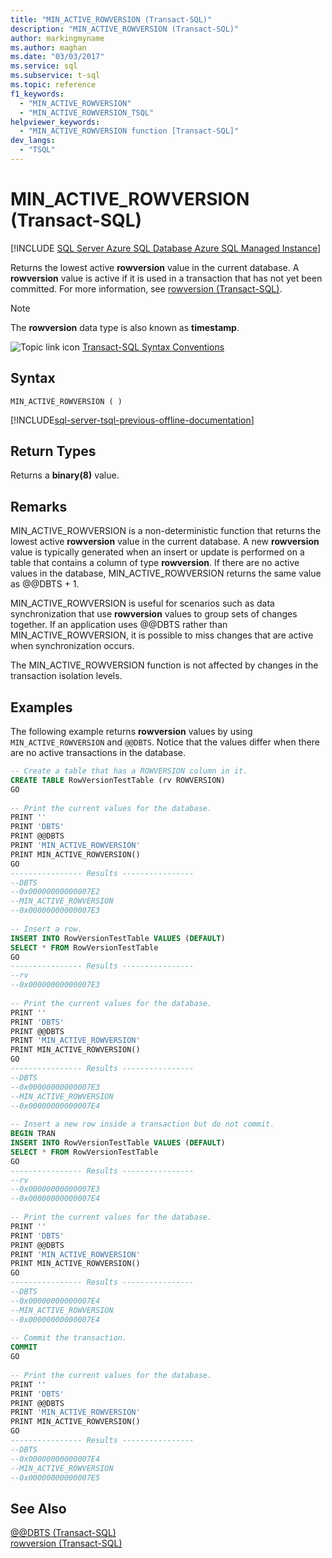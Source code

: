 ```yaml
---
title: "MIN_ACTIVE_ROWVERSION (Transact-SQL)"
description: "MIN_ACTIVE_ROWVERSION (Transact-SQL)"
author: markingmyname
ms.author: maghan
ms.date: "03/03/2017"
ms.service: sql
ms.subservice: t-sql
ms.topic: reference
f1_keywords:
  - "MIN_ACTIVE_ROWVERSION"
  - "MIN_ACTIVE_ROWVERSION_TSQL"
helpviewer_keywords:
  - "MIN_ACTIVE_ROWVERSION function [Transact-SQL]"
dev_langs:
  - "TSQL"
---
```

# MIN_ACTIVE_ROWVERSION (Transact-SQL)
[!INCLUDE [SQL Server Azure SQL Database Azure SQL Managed Instance](../../includes/applies-to-version/sql-asdb-asdbmi.md)]

  Returns the lowest active **rowversion** value in the current database. A **rowversion** value is active if it is used in a transaction that has not yet been committed. For more information, see [rowversion &#40;Transact-SQL&#41;](../../t-sql/data-types/rowversion-transact-sql.md).  
  
> [!NOTE]  
>  The **rowversion** data type is also known as **timestamp**.  
  
 ![Topic link icon](../../database-engine/configure-windows/media/topic-link.gif "Topic link icon") [Transact-SQL Syntax Conventions](../../t-sql/language-elements/transact-sql-syntax-conventions-transact-sql.md)  
  
## Syntax  
  
```syntaxsql  
MIN_ACTIVE_ROWVERSION ( ) 
```  
  
[!INCLUDE[sql-server-tsql-previous-offline-documentation](../../includes/sql-server-tsql-previous-offline-documentation.md)]

## Return Types
 Returns a **binary(8)** value.  
  
## Remarks  
 MIN_ACTIVE_ROWVERSION is a non-deterministic function that returns the lowest active **rowversion** value in the current database. A new **rowversion** value is typically generated when an insert or update is performed on a table that contains a column of type **rowversion**. If there are no active values in the database, MIN_ACTIVE_ROWVERSION returns the same value as @@DBTS + 1.  
  
 MIN_ACTIVE_ROWVERSION is useful for scenarios such as data synchronization that use **rowversion** values to group sets of changes together. If an application uses @@DBTS rather than MIN_ACTIVE_ROWVERSION, it is possible to miss changes that are active when synchronization occurs.  
  
 The MIN_ACTIVE_ROWVERSION function is not affected by changes in the transaction isolation levels.  
  
## Examples  
 The following example returns **rowversion** values by using `MIN_ACTIVE_ROWVERSION` and `@@DBTS`. Notice that the values differ when there are no active transactions in the database.  
  
```sql  
-- Create a table that has a ROWVERSION column in it.  
CREATE TABLE RowVersionTestTable (rv ROWVERSION)  
GO  
  
-- Print the current values for the database.  
PRINT ''  
PRINT 'DBTS'  
PRINT @@DBTS  
PRINT 'MIN_ACTIVE_ROWVERSION'  
PRINT MIN_ACTIVE_ROWVERSION()   
GO  
---------------- Results ----------------  
--DBTS  
--0x00000000000007E2  
--MIN_ACTIVE_ROWVERSION  
--0x00000000000007E3  
  
-- Insert a row.  
INSERT INTO RowVersionTestTable VALUES (DEFAULT)  
SELECT * FROM RowVersionTestTable  
GO  
---------------- Results ----------------  
--rv  
--0x00000000000007E3  
  
-- Print the current values for the database.  
PRINT ''  
PRINT 'DBTS'  
PRINT @@DBTS  
PRINT 'MIN_ACTIVE_ROWVERSION'  
PRINT MIN_ACTIVE_ROWVERSION()  
GO  
---------------- Results ----------------  
--DBTS  
--0x00000000000007E3  
--MIN_ACTIVE_ROWVERSION  
--0x00000000000007E4  
  
-- Insert a new row inside a transaction but do not commit.  
BEGIN TRAN  
INSERT INTO RowVersionTestTable VALUES (DEFAULT)  
SELECT * FROM RowVersionTestTable  
GO  
---------------- Results ----------------  
--rv  
--0x00000000000007E3  
--0x00000000000007E4  
  
-- Print the current values for the database.  
PRINT ''  
PRINT 'DBTS'  
PRINT @@DBTS  
PRINT 'MIN_ACTIVE_ROWVERSION'  
PRINT MIN_ACTIVE_ROWVERSION()   
GO  
---------------- Results ----------------  
--DBTS  
--0x00000000000007E4  
--MIN_ACTIVE_ROWVERSION  
--0x00000000000007E4  
  
-- Commit the transaction.  
COMMIT  
GO  
  
-- Print the current values for the database.  
PRINT ''  
PRINT 'DBTS'  
PRINT @@DBTS  
PRINT 'MIN_ACTIVE_ROWVERSION'  
PRINT MIN_ACTIVE_ROWVERSION()  
GO  
---------------- Results ----------------  
--DBTS  
--0x00000000000007E4  
--MIN_ACTIVE_ROWVERSION  
--0x00000000000007E5  
```  
  
## See Also  
 [@@DBTS &#40;Transact-SQL&#41;](../../t-sql/functions/dbts-transact-sql.md)   
 [rowversion &#40;Transact-SQL&#41;](../../t-sql/data-types/rowversion-transact-sql.md)  
  
  
